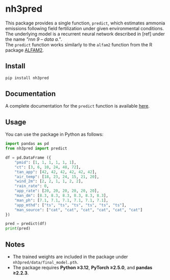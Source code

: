 # nh3pred

This package provides a single function, `predict`, which estimates ammonia emissions following field fertilization under given environmental conditions.  
The underlying model is a recurrent neural network described in [ref] under the name *"rnn 9 – data a."*.  
The `predict` function works similarly to the `alfam2` function from the R package [ALFAM2](https://cran.r-project.org/web/packages/ALFAM2/index.html).

## Install

```bash
pip install nh3pred 
```

## Documentation

A complete documentation for the `predict` function is available [here](https://nh3pred.readthedocs.io/en/latest/api.html#nh3pred.api.predict).

## Usage

You can use the package in Python as follows:

```python
import pandas as pd
from nh3pred import predict

df = pd.DataFrame ({
    "pmid": [1, 1, 1, 1, 1, 1],
    "ct": [3, 6, 10, 24, 48, 72],
    "tan_app": [42, 42, 42, 42, 42, 42],
    "air_temp": [18, 23, 24, 15, 21, 20],
    "wind_2m": [2, 2, 1, 1, 2, 2],
    "rain_rate": 0,
    "app_rate": [20, 20, 20, 20, 20, 20],
    "man_dm": [8.3, 8.3, 8.3, 8.3, 8.3, 8.3],
    "man_ph": [7.1, 7.1, 7.1, 7.1, 7.1, 7.1],
    "app_mthd": ["ts", "ts", "ts", "ts", "ts", "ts"],
    "man_source": ["cat", "cat", "cat", "cat", "cat", "cat"]
})

pred = predict(df)
print(pred)
``` 


## Notes

- The trained weights are included in the package under `nh3pred/data/final_model.pth`.
- The package requires **Python ≥3.12**, **PyTorch ≥2.5.0**, and **pandas ≥2.2.3**.



